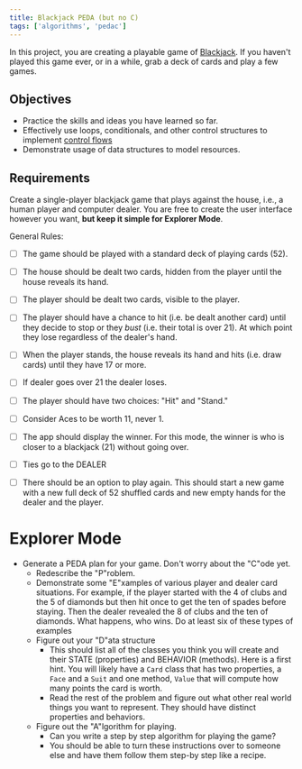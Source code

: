 ```yaml
---
title: Blackjack PEDA (but no C)
tags: ['algorithms', 'pedac']
---
```


In this project, you are creating a playable game of
[Blackjack](https://en.wikipedia.org/wiki/Blackjack). If you haven't played this
game ever, or in a while, grab a deck of cards and play a few games.

## Objectives

- Practice the skills and ideas you have learned so far.
- Effectively use loops, conditionals, and other control structures to implement
  [control flows](https://en.wikipedia.org/wiki/Control_flow)
- Demonstrate usage of data structures to model resources.

## Requirements

Create a single-player blackjack game that plays against the house, i.e., a
human player and computer dealer. You are free to create the user interface
however you want, **but keep it simple for Explorer Mode**.

General Rules:

- [ ] The game should be played with a standard deck of playing cards (52).
- [ ] The house should be dealt two cards, hidden from the player until the
      house reveals its hand.
- [ ] The player should be dealt two cards, visible to the player.
- [ ] The player should have a chance to hit (i.e. be dealt another card) until
      they decide to stop or they _bust_ (i.e. their total is over 21). At which
      point they lose regardless of the dealer's hand.
- [ ] When the player stands, the house reveals its hand and hits (i.e. draw
      cards) until they have 17 or more.
- [ ] If dealer goes over 21 the dealer loses.

- [ ] The player should have two choices: "Hit" and "Stand."
- [ ] Consider Aces to be worth 11, never 1.
- [ ] The app should display the winner. For this mode, the winner is who is
      closer to a blackjack (21) without going over.
- [ ] Ties go to the DEALER
- [ ] There should be an option to play again. This should start a new game with
      a new full deck of 52 shuffled cards and new empty hands for the dealer
      and the player.

# Explorer Mode

- Generate a PEDA plan for your game. Don't worry about the "C"ode yet.
  - Redescribe the "P"roblem.
  - Demonstrate some "E"xamples of various player and dealer card situations.
    For example, if the player started with the 4 of clubs and the 5 of diamonds
    but then hit once to get the ten of spades before staying. Then the dealer
    revealed the 8 of clubs and the ten of diamonds. What happens, who wins. Do
    at least six of these types of examples
  - Figure out your "D"ata structure
    - This should list all of the classes you think you will create and their
      STATE (properties) and BEHAVIOR (methods). Here is a first hint. You will
      likely have a `Card` class that has two properties, a `Face` and a `Suit`
      and one method, `Value` that will compute how many points the card is
      worth.
    - Read the rest of the problem and figure out what other real world things
      you want to represent. They should have distinct properties and behaviors.
  - Figure out the "A"lgorithm for playing.
    - Can you write a step by step algorithm for playing the game?
    - You should be able to turn these instructions over to someone else and
      have them follow them step-by step like a recipe.
